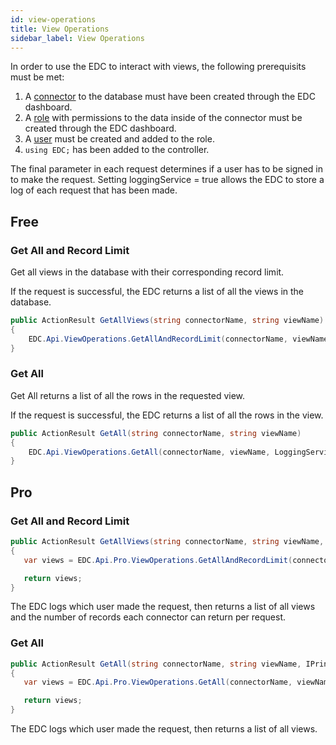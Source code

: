```yaml
---
id: view-operations
title: View Operations
sidebar_label: View Operations
---
```


In order to use the EDC to interact with views, the following prerequisits must be met:

1. A [connector]() to the database must have been created through the EDC dashboard.
2. A [role]() with permissions to the data inside of the connector must be created through the EDC dashboard.
3. A [user]() must be created and added to the role.
4. `using EDC;` has been added to the controller.

The final parameter in each request determines if a user has to be signed in to make the request. Setting loggingService = true allows the EDC to store a log of each request that has been made. 

## Free

### Get All and Record Limit

Get all views in the database with their corresponding record limit.

If the request is successful, the EDC returns a list of all the views in the database.

```c#
public ActionResult GetAllViews(string connectorName, string viewName) 
{
    EDC.Api.ViewOperations.GetAllAndRecordLimit(connectorName, viewName, LoggingService loggingService = null)
}
```

### Get All

Get All returns a list of all the rows in the requested view.

If the request is successful, the EDC returns a list of all the rows in the view.

```c#
public ActionResult GetAll(string connectorName, string viewName)
{
    EDC.Api.ViewOperations.GetAll(connectorName, viewName, LoggingService loggingService = null)
}
```

## Pro

### Get All and Record Limit

```c#
public ActionResult GetAllViews(string connectorName, string viewName, IPrincipal user)
{
   var views = EDC.Api.Pro.ViewOperations.GetAllAndRecordLimit(connectorName, viewName, user, LoggingService loggingService = null);

   return views;
}
```

The EDC logs which user made the request, then returns a list of all views and the number of records each connector can return per request.

### Get All

```c#
public ActionResult GetAll(string connectorName, string viewName, IPrincipal user)
{
   var views = EDC.Api.Pro.ViewOperations.GetAll(connectorName, viewName, user, LoggingService loggingService = null);

   return views;
}
```

The EDC logs which user made the request, then returns a list of all views.
